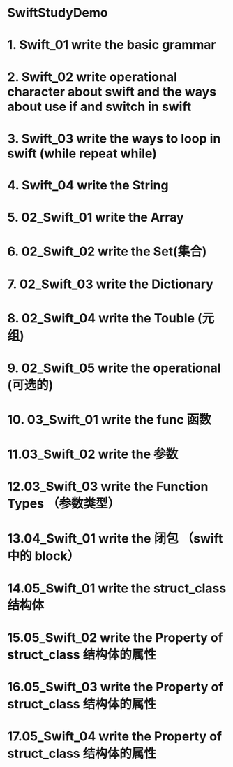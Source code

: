 # SwiftStudyDemo


# 1. Swift_01   write the basic grammar

# 2. Swift_02   write operational character about swift and the ways about use if and switch in swift  

# 3. Swift_03   write the ways to loop in swift  (while   repeat while)

# 4. Swift_04   write the String




# 5. 02_Swift_01   write the Array

# 6. 02_Swift_02   write the Set(集合)

# 7. 02_Swift_03   write the Dictionary

# 8. 02_Swift_04  write the Touble (元组)

# 9. 02_Swift_05  write the operational (可选的)


# 10. 03_Swift_01   write the func 函数

# 11.03_Swift_02   write the 参数

# 12.03_Swift_03   write the Function Types （参数类型）

# 13.04_Swift_01   write the 闭包 （swift 中的 block）


# 14.05_Swift_01   write the struct_class 结构体

# 15.05_Swift_02   write the Property of struct_class  结构体的属性

# 16.05_Swift_03   write the Property of struct_class  结构体的属性

# 17.05_Swift_04   write the Property of struct_class  结构体的属性